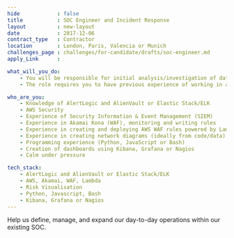 ```yaml
---
hide            : false
title           : SOC Engineer and Incident Response
layout          : new-layout
date            : 2017-12-06
contract_type   : Contractor
location        : London, Paris, Valencia or Munich
challenges_page : challenges/for-candidate/drafts/soc-engineer.md
apply_Link      :

what_will_you_do:
    - You will be responsible for initial analysis/investigation of data and the escalation and management of incidents on a day-to-day basis.
    - The role requires you to have previous experience of working in a SOC, along with hands-on experience in helping to define and build monitoring and detection capabilities.

who_are_you:
    - Knowledge of AlertLogic and AlienVault or Elastic Stack/ELK
    - AWS Security
    - Experience of Security Information & Event Management (SIEM)
    - Experience in Akamai Kona (WAF), monitoring and writing rules
    - Experience in creating and deploying AWS WAF rules powered by Lambda(s)
    - Experience in creating network diagrams (ideally from code/data)
    - Programming experience (Python, JavaScript or Bash)
    - Creation of dashboards using Kibana, Grafana or Nagios
    - Calm under pressure

tech_stack:
    - AlertLogic and AlienVault or Elastic Stack/ELK
    - AWS, Akamai, WAF, Lambda
    - Risk Visualisation
    - Python, Javascript, Bash
    - Kibana, Grafana or Nagios
---
```


Help us define, manage, and expand our day-to-day operations within our existing SOC.


